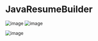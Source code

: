 # JavaResumeBuilder


![image](https://github.com/Amanpan19/CodeClauseInternship_JavaResumeBuilder/assets/120437937/42a6c3af-b94f-4ad6-9669-3ca748a52f58)
![image](https://github.com/Amanpan19/CodeClauseInternship_JavaResumeBuilder/assets/120437937/92f8cc4f-af54-48f7-b621-4feae0413e63)

![image](https://github.com/Amanpan19/CodeClauseInternship_JavaResumeBuilder/assets/120437937/0d3f1e6f-0aa6-4cb5-a2a4-527dd9367ee0)




